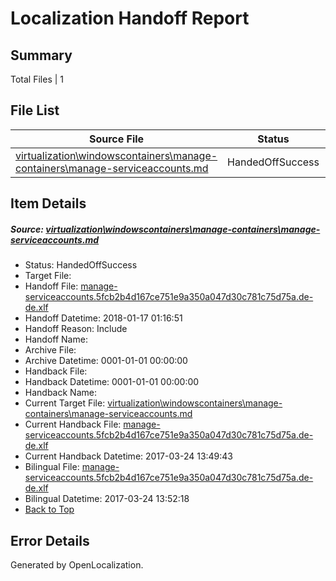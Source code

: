 # <a name='report-top'></a> Localization Handoff Report

## Summary
 Total Files | 1

## File List
 Source File | Status | Details 
 ----------- | ------ | ------- 
 [virtualization\windowscontainers\manage-containers\manage-serviceaccounts.md](https://github.com/Microsoft/Virtualization-Documentation-Private/blob/6beac5753c9f65bb6352df8c829c2e62e24bd2e2/virtualization/windowscontainers/manage-containers/manage-serviceaccounts.md) | HandedOffSuccess | [Details](#df9ca8a4bcd6bf959e221593ea69d5ed624cdae1343)

## Item Details
##### <a name='df9ca8a4bcd6bf959e221593ea69d5ed624cdae1343'></a> Source: [virtualization\windowscontainers\manage-containers\manage-serviceaccounts.md](https://github.com/Microsoft/Virtualization-Documentation-Private/blob/6beac5753c9f65bb6352df8c829c2e62e24bd2e2/virtualization/windowscontainers/manage-containers/manage-serviceaccounts.md)
* Status: HandedOffSuccess
* Target File: 
* Handoff File: [manage-serviceaccounts.5fcb2b4d167ce751e9a350a047d30c781c75d75a.de-de.xlf](https://github.com/MicrosoftDocs/Virtualization-Documentation-Private.handoff/blob/54bde55b24527d468ccf4450cab27a6804db0820/ol-handoff/MicrosoftDocs/Virtualization-Documentation-Private.de-de/live/manage-serviceaccounts.5fcb2b4d167ce751e9a350a047d30c781c75d75a.de-de.xlf)
* Handoff Datetime: 2018-01-17 01:16:51
* Handoff Reason: Include
* Handoff Name: 
* Archive File: 
* Archive Datetime: 0001-01-01 00:00:00
* Handback File: 
* Handback Datetime: 0001-01-01 00:00:00
* Handback Name: 
* Current Target File: [virtualization\windowscontainers\manage-containers\manage-serviceaccounts.md](https://github.com/MicrosoftDocs/Virtualization-Documentation-Private.de-de/blob/fe16c87922368353c71be9d25be214164cb2794c/virtualization/windowscontainers/manage-containers/manage-serviceaccounts.md)
* Current Handback File: [manage-serviceaccounts.5fcb2b4d167ce751e9a350a047d30c781c75d75a.de-de.xlf](https://github.com/MicrosoftDocs/Virtualization-Documentation-Private.handback/blob/3ae958cc8d2906396889618eedeb5cf119f79cb1/ol-handback/Microsoft/Virtualization-Documentation-Private.de-de/live/manage-serviceaccounts.5fcb2b4d167ce751e9a350a047d30c781c75d75a.de-de.xlf)
* Current Handback Datetime: 2017-03-24 13:49:43
* Bilingual File: [manage-serviceaccounts.5fcb2b4d167ce751e9a350a047d30c781c75d75a.de-de.xlf](https://github.com/MicrosoftDocs/Virtualization-Documentation-Private.handback/blob/3ae958cc8d2906396889618eedeb5cf119f79cb1/ol-handback/Microsoft/Virtualization-Documentation-Private.de-de/live/manage-serviceaccounts.5fcb2b4d167ce751e9a350a047d30c781c75d75a.de-de.xlf)
* Bilingual Datetime: 2017-03-24 13:52:18
* [Back to Top](#report-top)


## Error Details

Generated by OpenLocalization.
